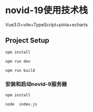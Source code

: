 # novid-19使用技术栈
Vue3.0+vite+TypeScript+pinia+echarts
## Project Setup

```sh
npm install
```
```sh
npm run dev
```
```sh
npm run build
```
### 安装和启动novid-9服务器
```sh
npm install
```
```sh
node  index.js
```